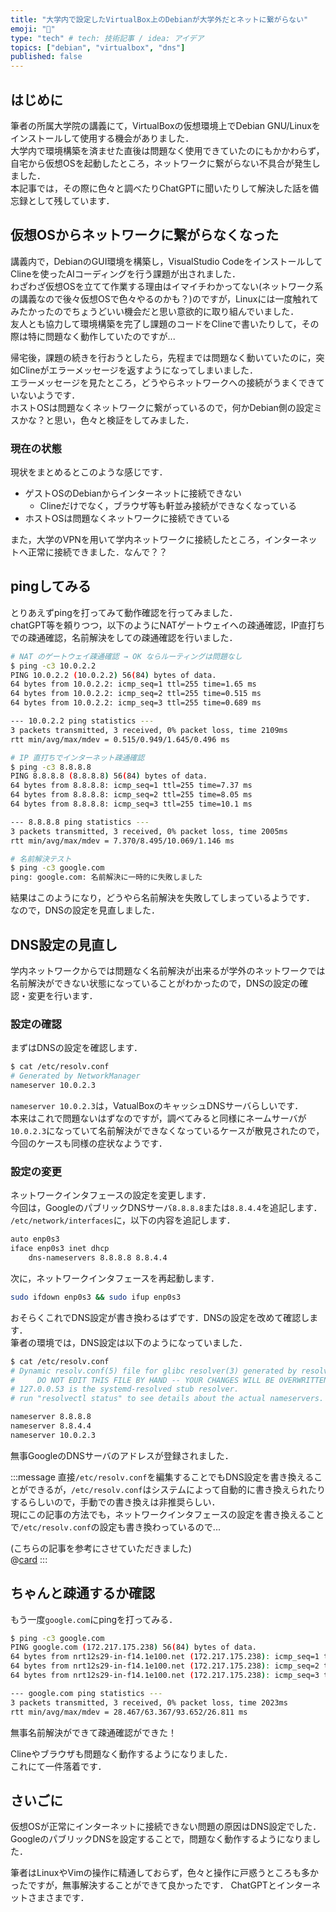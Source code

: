 ```yaml
---
title: "大学内で設定したVirtualBox上のDebianが大学外だとネットに繋がらない"
emoji: "🛜"
type: "tech" # tech: 技術記事 / idea: アイデア
topics: ["debian", "virtualbox", "dns"]
published: false
---
```


## はじめに
筆者の所属大学院の講義にて，VirtualBoxの仮想環境上でDebian GNU/Linuxをインストールして使用する機会がありました．  
大学内で環境構築を済ませた直後は問題なく使用できていたのにもかかわらず，自宅から仮想OSを起動したところ，ネットワークに繋がらない不具合が発生しました．  
本記事では，その際に色々と調べたりChatGPTに聞いたりして解決した話を備忘録として残しています．

## 仮想OSからネットワークに繋がらなくなった
講義内で，DebianのGUI環境を構築し，VisualStudio CodeをインストールしてClineを使ったAIコーディングを行う課題が出されました．  
わざわざ仮想OSを立てて作業する理由はイマイチわかってない(ネットワーク系の講義なので後々仮想OSで色々やるのかも？)のですが，Linuxには一度触れてみたかったのでちょうどいい機会だと思い意欲的に取り組んでいました．  
友人とも協力して環境構築を完了し課題のコードをClineで書いたりして，その際は特に問題なく動作していたのですが...

帰宅後，課題の続きを行おうとしたら，先程までは問題なく動いていたのに，突如Clineがエラーメッセージを返すようになってしまいました．  
エラーメッセージを見たところ，どうやらネットワークへの接続がうまくできていないようです．  
ホストOSは問題なくネットワークに繋がっているので，何かDebian側の設定ミスかな？と思い，色々と検証をしてみました．

### 現在の状態
現状をまとめるとこのような感じです．
- ゲストOSのDebianからインターネットに接続できない
    - Clineだけでなく，ブラウザ等も軒並み接続ができなくなっている
- ホストOSは問題なくネットワークに接続できている

また，大学のVPNを用いて学内ネットワークに接続したところ，インターネットへ正常に接続できました．なんで？？



## pingしてみる
とりあえずpingを打ってみて動作確認を行ってみました．  
chatGPT等を頼りつつ，以下のようにNATゲートウェイへの疎通確認，IP直打ちでの疎通確認，名前解決をしての疎通確認を行いました．

```bash
# NAT のゲートウェイ疎通確認 → OK ならルーティングは問題なし
$ ping -c3 10.0.2.2
PING 10.0.2.2 (10.0.2.2) 56(84) bytes of data.
64 bytes from 10.0.2.2: icmp_seq=1 ttl=255 time=1.65 ms
64 bytes from 10.0.2.2: icmp_seq=2 ttl=255 time=0.515 ms
64 bytes from 10.0.2.2: icmp_seq=3 ttl=255 time=0.689 ms

--- 10.0.2.2 ping statistics ---
3 packets transmitted, 3 received, 0% packet loss, time 2109ms
rtt min/avg/max/mdev = 0.515/0.949/1.645/0.496 ms
```


```bash
# IP 直打ちでインターネット疎通確認
$ ping -c3 8.8.8.8
PING 8.8.8.8 (8.8.8.8) 56(84) bytes of data.
64 bytes from 8.8.8.8: icmp_seq=1 ttl=255 time=7.37 ms
64 bytes from 8.8.8.8: icmp_seq=2 ttl=255 time=8.05 ms
64 bytes from 8.8.8.8: icmp_seq=3 ttl=255 time=10.1 ms

--- 8.8.8.8 ping statistics ---
3 packets transmitted, 3 received, 0% packet loss, time 2005ms
rtt min/avg/max/mdev = 7.370/8.495/10.069/1.146 ms
```

```bash
# 名前解決テスト
$ ping -c3 google.com
ping: google.com: 名前解決に一時的に失敗しました
```

結果はこのようになり，どうやら名前解決を失敗してしまっているようです．  
なので，DNSの設定を見直しました．

## DNS設定の見直し
学内ネットワークからでは問題なく名前解決が出来るが学外のネットワークでは名前解決ができない状態になっていることがわかったので，DNSの設定の確認・変更を行います．

### 設定の確認
まずはDNSの設定を確認します．
```bash
$ cat /etc/resolv.conf
# Generated by NetworkManager
nameserver 10.0.2.3
```
`nameserver 10.0.2.3`は，VatualBoxのキャッシュDNSサーバらしいです．  
本来はこれで問題ないはずなのですが，調べてみると同様にネームサーバが`10.0.2.3`になっていて名前解決ができなくなっているケースが散見されたので，今回のケースも同様の症状なようです．

### 設定の変更
ネットワークインタフェースの設定を変更します．  
今回は，GoogleのパブリックDNSサーバ`8.8.8.8`または`8.8.4.4`を追記します．  
`/etc/network/interfaces`に，以下の内容を追記します．
```bash
auto enp0s3
iface enp0s3 inet dhcp
    dns-nameservers 8.8.8.8 8.8.4.4
```

次に，ネットワークインタフェースを再起動します．
```bash
sudo ifdown enp0s3 && sudo ifup enp0s3
```

おそらくこれでDNS設定が書き換わるはずです．DNSの設定を改めて確認します．  
筆者の環境では，DNS設定は以下のようになっていました．
```bash
$ cat /etc/resolv.conf
# Dynamic resolv.conf(5) file for glibc resolver(3) generated by resolvconf(8)
#     DO NOT EDIT THIS FILE BY HAND -- YOUR CHANGES WILL BE OVERWRITTEN
# 127.0.0.53 is the systemd-resolved stub resolver.
# run "resolvectl status" to see details about the actual nameservers.

nameserver 8.8.8.8
nameserver 8.8.4.4
nameserver 10.0.2.3
```
無事GoogleのDNSサーバのアドレスが登録されました．

:::message
直接`/etc/resolv.conf`を編集することでもDNS設定を書き換えることができるが，`/etc/resolv.conf`はシステムによって自動的に書き換えられたりするらしいので，手動での書き換えは非推奨らしい．  
現にこの記事の方法でも，ネットワークインタフェースの設定を書き換えることで`/etc/resolv.conf`の設定も書き換わっているので...  

(こちらの記事を参考にさせていただきました)  
@[card](https://zenn.dev/restartr/articles/ff47d85da0a3f9)
:::




## ちゃんと疎通するか確認
もう一度`google.com`にpingを打ってみる．
```bash
$ ping -c3 google.com
PING google.com (172.217.175.238) 56(84) bytes of data.
64 bytes from nrt12s29-in-f14.1e100.net (172.217.175.238): icmp_seq=1 ttl=255 time=28.5 ms
64 bytes from nrt12s29-in-f14.1e100.net (172.217.175.238): icmp_seq=2 ttl=255 time=68.0 ms
64 bytes from nrt12s29-in-f14.1e100.net (172.217.175.238): icmp_seq=3 ttl=255 time=93.7 ms

--- google.com ping statistics ---
3 packets transmitted, 3 received, 0% packet loss, time 2023ms
rtt min/avg/max/mdev = 28.467/63.367/93.652/26.811 ms
```
無事名前解決ができて疎通確認ができた！

Clineやブラウザも問題なく動作するようになりました．  
これにて一件落着です．

## さいごに
仮想OSが正常にインターネットに接続できない問題の原因はDNS設定でした．
GoogleのパブリックDNSを設定することで，問題なく動作するようになりました．  

筆者はLinuxやVimの操作に精通しておらず，色々と操作に戸惑うところも多かったですが，無事解決することができて良かったです．
ChatGPTとインターネットさまさまです．
